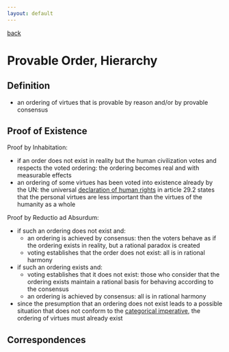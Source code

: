```yaml
---
layout: default
---
```

[back](./)

# Provable Order, Hierarchy


## Definition


- an ordering of virtues that is provable by reason and/or by provable consensus

## Proof of Existence

Proof by Inhabitation:
- if an order does not exist in reality but the human civilization votes and respects the voted ordering: the ordering becomes real and with measurable effects
- an ordering of some virtues has been voted into existence already by the UN: the universal [declaration of human rights](https://www.un.org/en/about-us/universal-declaration-of-human-rights) in article 29.2 states that the personal virtues are less important than the virtues of the humanity as a whole

Proof by Reductio ad Absurdum:
- if such an ordering does not exist and:
  - an ordering is achieved by consensus: then the voters behave as if the ordering exists in reality, but a rational paradox is created
  - voting establishes that the order does not exist: all is in rational harmony
- if such an ordering exists and:
  - voting establishes that it does not exist: those who consider that the ordering exists maintain a rational basis for behaving according to the consensus
  - an ordering is achieved by consensus: all is in rational harmony
- since the presumption that an ordering does not exist leads to a possible situation that does not conform to the [categorical imperative](https://en.wikipedia.org/wiki/Categorical_imperative), the ordering of virtues must already exist


## Correspondences

